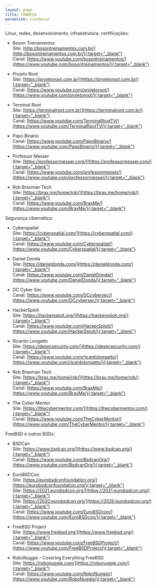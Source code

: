 ```yaml
---
layout: page
title: CONHEÇA
permalink: /conheca/
---
```

Linux, redes, desenvolvimento, infraestrutura, certificações:

- Boson Treinamentos  
Site: [http://bosontreinamentos.com.br/](http://bosontreinamentos.com.br/){:target="_blank"}  
Canal: [https://www.youtube.com/bosontreinamentos/](https://www.youtube.com/bosontreinamentos/){:target="_blank"}  

- Projeto Root  
Site: [https://projetoroot.com.br/](https://projetoroot.com.br/){:target="_blank"}  
Canal: [https://www.youtube.com/projetoroot/](https://www.youtube.com/projetoroot/){:target="_blank"}  

- Terminal Root  
Site: [https://terminalroot.com.br/](https://terminalroot.com.br/){:target="_blank"}  
Canal: [https://www.youtube.com/TerminalRootTV/](https://www.youtube.com/TerminalRootTV/){:target="_blank"}  

- Papo Binário  
Canal: [https://www.youtube.com/PapoBinario/](https://www.youtube.com/PapoBinario/){:target="_blank"}  

- Professor Messer  
Site: [https://professormesser.com/](https://professormesser.com/){:target="_blank"}  
Canal: [https://www.youtube.com/professormesser/](https://www.youtube.com/professormesser/){:target="_blank"}  

- Rob Braxman Tech  
Site: [https://brax.me/home/rob/](https://brax.me/home/rob/){:target="_blank"}  
Canal: [https://www.youtube.com/BraxMe/](https://www.youtube.com/BraxMe/){:target="_blank"}  

Segurança cibernética:  

- Cyberspatial  
Site: [https://cyberspatial.com/](https://cyberspatial.com/){:target="_blank"}  
Canal: [https://www.youtube.com/Cyberspatial/](https://www.youtube.com/Cyberspatial/){:target="_blank"}  

- Daniel Donda  
Site: [https://danieldonda.com/](https://danieldonda.com/){:target="_blank"}  
Canal: [https://www.youtube.com/DanielDonda/](https://www.youtube.com/DanielDonda/){:target="_blank"}  

- DC Cyber Sec  
Canal: [https://www.youtube.com/DCcybersec/](https://www.youtube.com/DCcybersec/){:target="_blank"}  

- HackerSploit  
Site: [https://hackersploit.org/](https://hackersploit.org/){:target="_blank"}  
Canal: [https://www.youtube.com/HackerSploit/](https://www.youtube.com/HackerSploit/){:target="_blank"}   

- Ricardo Longatto  
Site: [https://desecsecurity.com/](https://desecsecurity.com/){:target="_blank"}  
Canal: [https://www.youtube.com/ricardolongatto/](https://www.youtube.com/ricardolongatto/){:target="_blank"}  

- Rob Braxman Tech  
Site: [https://brax.me/home/rob/](https://brax.me/home/rob/){:target="_blank"}  
Canal: [https://www.youtube.com/BraxMe/](https://www.youtube.com/BraxMe/){:target="_blank"}  

- The Cyber Mentor  
Site: [https://thecybermentor.com/](https://thecybermentor.com/){:target="_blank"}  
Canal: [https://www.youtube.com/TheCyberMentor/](https://www.youtube.com/TheCyberMentor/){:target="_blank"}  

FreeBSD e outros BSDs:  

- BSDCan  
Site: [https://www.bsdcan.org/](https://www.bsdcan.org/){:target="_blank"}  
Canal: [https://www.youtube.com/BsdcanOrg/](https://www.youtube.com/BsdcanOrg/){:target="_blank"}  

- EuroBSDCon  
Site:  [https://eurobsdconfoundation.org/](https://eurobsdconfoundation.org/){:target="_blank"}  
Site: [https://2021.eurobsdcon.org/](https://2021.eurobsdcon.org/){:target="_blank"}  
Site: [https://2020.eurobsdcon.org/](https://2020.eurobsdcon.org/){:target="_blank"}  
Canal: [https://www.youtube.com/EuroBSDcon/](https://www.youtube.com/EuroBSDcon/){:target="_blank"}  

- FreeBSD Project  
Site: [https://www.freebsd.org/](https://www.freebsd.org/){:target="_blank"}  
Canal: [https://www.youtube.com/FreeBSDProject/](https://www.youtube.com/FreeBSDProject/){:target="_blank"}  

- RoboNuggie - Covering Everything FreeBSD  
Site: [https://robonuggie.com/](https://robonuggie.com/){:target="_blank"}  
Canal: [https://www.youtube.com/RoboNuggie/](https://www.youtube.com/RoboNuggie/){:target="_blank"}  







